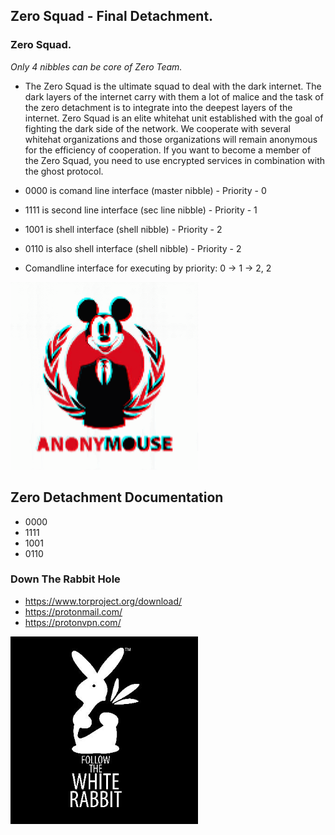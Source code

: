 ## Zero Squad - Final Detachment.

### Zero Squad.

*Only 4 nibbles can be core of Zero Team.*

- The Zero Squad is the ultimate squad to deal with the dark internet. The dark layers of the internet carry with them a lot of malice and the task of the zero detachment is to integrate into the deepest layers of the internet. Zero Squad is an elite whitehat unit established with the goal of fighting the dark side of the network. We cooperate with several whitehat organizations and those organizations will remain anonymous for the efficiency of cooperation. If you want to become a member of the Zero Squad, you need to use encrypted services in combination with the ghost protocol.

- 0000 is comand line interface (master nibble) - Priority - 0
- 1111 is second line interface (sec line nibble) - Priority - 1
- 1001 is shell interface (shell nibble) - Priority - 2
- 0110 is also shell interface (shell nibble) - Priority - 2
- Comandline interface for executing by priority: 0 -> 1 -> 2, 2

<p align="left">
  <img src="https://github.com/antistereotip/ghost/blob/main/SOCIETY/mouseanimation.gif" width="300" />
</p>

## Zero Detachment Documentation

- 0000
- 1111
- 1001
- 0110

### Down The Rabbit Hole

- https://www.torproject.org/download/
- https://protonmail.com/
- https://protonvpn.com/

<p align="left">
  <img src="https://github.com/antistereotip/ghost/blob/main/SOCIETY/rabbit.jpg" width="300" />
</p>



